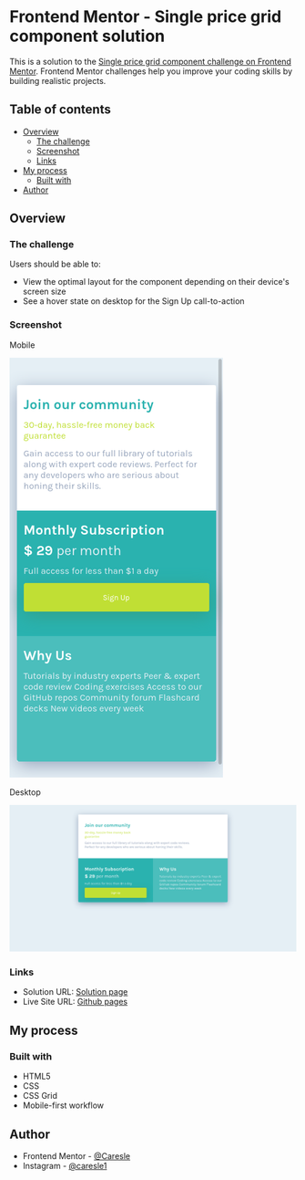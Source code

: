 # Frontend Mentor - Single price grid component solution

This is a solution to the [Single price grid component challenge on Frontend Mentor](https://www.frontendmentor.io/challenges/single-price-grid-component-5ce41129d0ff452fec5abbbc). Frontend Mentor challenges help you improve your coding skills by building realistic projects. 

## Table of contents

- [Overview](#overview)
  - [The challenge](#the-challenge)
  - [Screenshot](#screenshot)
  - [Links](#links)
- [My process](#my-process)
  - [Built with](#built-with)
- [Author](#author)

## Overview

### The challenge

Users should be able to:

- View the optimal layout for the component depending on their device's screen size
- See a hover state on desktop for the Sign Up call-to-action

### Screenshot

Mobile

![](./readme-src/mobile.png)

Desktop

![](./readme-src/desktop.png)

### Links

- Solution URL: [Solution page](https://www.frontendmentor.io/solutions/html-css-single-price-component-SAHhVOwP_)
- Live Site URL: [Github pages](https://caresle.github.io/single-price-grid-component/)

## My process

### Built with

- HTML5
- CSS 
- CSS Grid
- Mobile-first workflow


## Author

- Frontend Mentor - [@Caresle](https://www.frontendmentor.io/profile/Caresle)
- Instagram - [@caresle1](https://instagram.com/caresle1)

